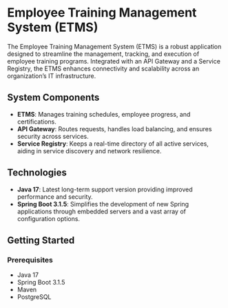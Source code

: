 # Employee Training Management System (ETMS)

The Employee Training Management System (ETMS) is a robust application designed to streamline the management, tracking, and execution of employee training programs. Integrated with an API Gateway and a Service Registry, the ETMS enhances connectivity and scalability across an organization’s IT infrastructure.

## System Components

- **ETMS**: Manages training schedules, employee progress, and certifications.
- **API Gateway**: Routes requests, handles load balancing, and ensures security across services.
- **Service Registry**: Keeps a real-time directory of all active services, aiding in service discovery and network resilience.

## Technologies

- **Java 17**: Latest long-term support version providing improved performance and security.
- **Spring Boot 3.1.5**: Simplifies the development of new Spring applications through embedded servers and a vast array of configuration options.

## Getting Started

### Prerequisites

- Java 17
- Spring Boot 3.1.5
- Maven
- PostgreSQL
